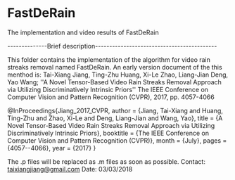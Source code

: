 # FastDeRain
The implementation and video results of FastDeRain

--------------Brief description-------------------------------------------

This folder contains the implementation of the algorithm for video rain streaks removal named FastDeRain.
An early version document of the this menthod is:
Tai-Xiang Jiang, Ting-Zhu Huang, Xi-Le Zhao, Liang-Jian Deng, Yao Wang; ''A Novel Tensor-Based Video Rain Streaks Removal Approach via Utilizing Discriminatively Intrinsic Priors'' The IEEE Conference on Computer Vision and Pattern Recognition (CVPR), 2017, pp. 4057-4066

@InProceedings{Jiang_2017_CVPR,
author = {Jiang, Tai-Xiang and Huang, Ting-Zhu and Zhao, Xi-Le and Deng, Liang-Jian and Wang, Yao},
title = {A Novel Tensor-Based Video Rain Streaks Removal Approach via Utilizing Discriminatively Intrinsic Priors},
booktitle = {The IEEE Conference on Computer Vision and Pattern Recognition (CVPR)},
month = {July},
pages = {4057--4066},
year = {2017}
}

The .p files will be replaced as .m files as soon as possible.
Contact: taixiangjiang@gmail.com
Date: 03/03/2018
